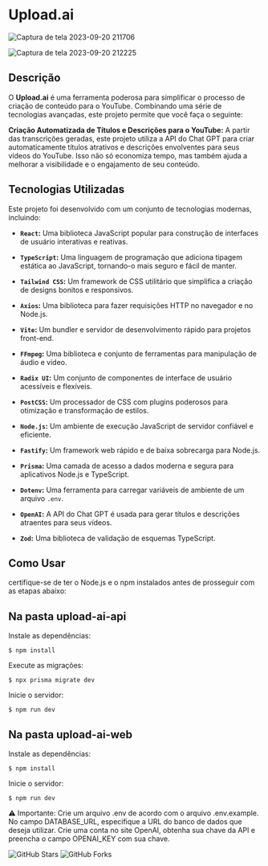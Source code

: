 # Upload.ai

![Captura de tela 2023-09-20 211706](https://github.com/wesleivisentin/Upload-AI/assets/78518664/820ba6e5-49f4-4402-bed4-d70fdd6235f8)



![Captura de tela 2023-09-20 212225](https://github.com/wesleivisentin/Upload-AI/assets/78518664/7a97a606-576a-44b6-895a-c8fc3d53d962)


## Descrição

O **Upload.ai** é uma ferramenta poderosa para simplificar o processo de criação de conteúdo para o YouTube. Combinando uma série de tecnologias avançadas, este projeto permite que você faça o seguinte:

 **Criação Automatizada de Títulos e Descrições para o YouTube:** A partir das transcrições geradas, este projeto utiliza a API do Chat GPT para criar automaticamente títulos atrativos e descrições envolventes para seus vídeos do YouTube. Isso não só economiza tempo, mas também ajuda a melhorar a visibilidade e o engajamento de seu conteúdo.

## Tecnologias Utilizadas

Este projeto foi desenvolvido com um conjunto de tecnologias modernas, incluindo:

- **`React`:** Uma biblioteca JavaScript popular para construção de interfaces de usuário interativas e reativas.

- **`TypeScript`:** Uma linguagem de programação que adiciona tipagem estática ao JavaScript, tornando-o mais seguro e fácil de manter.

- **`Tailwind CSS`:** Um framework de CSS utilitário que simplifica a criação de designs bonitos e responsivos.

- **`Axios`:** Uma biblioteca para fazer requisições HTTP no navegador e no Node.js.

- **`Vite`:** Um bundler e servidor de desenvolvimento rápido para projetos front-end.

- **`FFmpeg`:** Uma biblioteca e conjunto de ferramentas para manipulação de áudio e vídeo.

- **`Radix UI`:** Um conjunto de componentes de interface de usuário acessíveis e flexíveis.

- **`PostCSS`:** Um processador de CSS com plugins poderosos para otimização e transformação de estilos.

- **`Node.js`:** Um ambiente de execução JavaScript de servidor confiável e eficiente.

- **`Fastify`:** Um framework web rápido e de baixa sobrecarga para Node.js.

- **`Prisma`:** Uma camada de acesso a dados moderna e segura para aplicativos Node.js e TypeScript.

- **`Dotenv`:** Uma ferramenta para carregar variáveis de ambiente de um arquivo `.env`.

- **`OpenAI`:** A API do Chat GPT é usada para gerar títulos e descrições atraentes para seus vídeos.

- **`Zod`:** Uma biblioteca de validação de esquemas TypeScript.

## Como Usar

certifique-se de ter o Node.js e o npm instalados antes de prosseguir com as etapas abaixo:

## Na pasta upload-ai-api
Instale as dependências:
```
$ npm install
```
Execute as migrações:
```
$ npx prisma migrate dev
```
Inicie o servidor:
```
$ npm run dev
```
## Na pasta upload-ai-web
Instale as dependências:
```
$ npm install
```
Inicie o servidor:
```
$ npm run dev
```

⚠️ Importante: Crie um arquivo .env de acordo com o arquivo .env.example. No campo DATABASE_URL, especifique a URL do banco de dados que deseja utilizar. Crie uma conta no site OpenAI, obtenha sua chave da API e preencha o campo OPENAI_KEY com sua chave.







![GitHub Stars](https://img.shields.io/github/stars/wesleivisentin/Upload-AI?style=social)
![GitHub Forks](https://img.shields.io/github/forks/wesleivisentin/Upload-AI?style=social)

